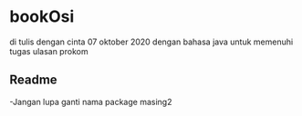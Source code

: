 # bookOsi
di tulis dengan cinta 07 oktober 2020 dengan bahasa java
untuk memenuhi tugas ulasan prokom

## Readme
-Jangan lupa ganti nama package masing2
